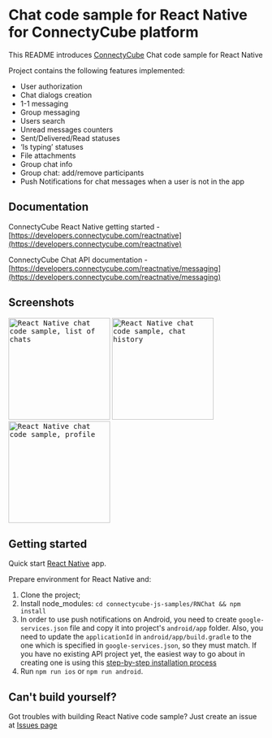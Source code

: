 # Chat code sample for React Native for ConnectyCube platform

This README introduces [ConnectyCube](https://connectycube.com) Chat code sample for React Native

Project contains the following features implemented:

- User authorization
- Chat dialogs creation
- 1-1 messaging
- Group messaging
- Users search
- Unread messages counters
- Sent/Delivered/Read statuses
- ‘Is typing’ statuses
- File attachments
- Group chat info
- Group chat: add/remove participants
- Push Notifications for chat messages when a user is not in the app

## Documentation

ConnectyCube React Native getting started - [https://developers.connectycube.com/reactnative](https://developers.connectycube.com/reactnative)

ConnectyCube Chat API documentation - [https://developers.connectycube.com/reactnative/messaging](https://developers.connectycube.com/reactnative/messaging)

## Screenshots

<kbd><img alt="React Native chat code sample, list of chats" src="https://developers.connectycube.com/docs/_images/code_samples/reactnative/reactnative_codesample_chat_chats.jpg" width="200" /></kbd> <kbd><img alt="React Native chat code sample, chat history" src="https://developers.connectycube.com/docs/_images/code_samples/reactnative/reactnative_codesample_chat_chat.jpg" width="200" /></kbd> <kbd><img alt="React Native chat code sample, profile" src="https://developers.connectycube.com/docs/_images/code_samples/reactnative/reactnative_codesample_chat_profile.jpg" width="200" /></kbd>

## Getting started

Quick start [React Native](https://facebook.github.io/react-native/docs/getting-started.html) app.

Prepare environment for React Native and:

1. Clone the project;
2. Install node_modules: `cd connectycube-js-samples/RNChat && npm install`
3. In order to use push notifications on Android, you need to create `google-services.json` file and copy it into project's `android/app` folder. Also, you need to update the `applicationId` in `android/app/build.gradle` to the one which is specified in `google-services.json`, so they must match. If you have no existing API project yet, the easiest way to go about in creating one is using this [step-by-step installation process](https://firebase.google.com/docs/android/setup)
4. Run `npm run ios` or `npm run android`.

## Can't build yourself?

Got troubles with building React Native code sample? Just create an issue at [Issues page](https://github.com/ConnectyCube/connectycube-reactnative-samples/issues)
